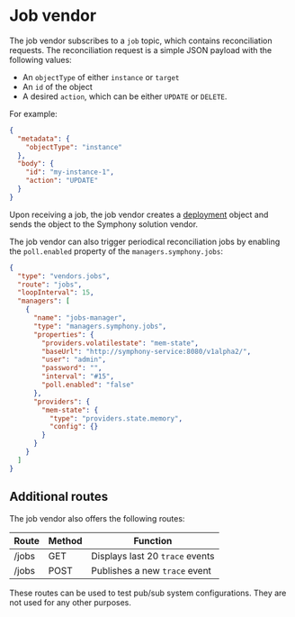 # Job vendor

The job vendor subscribes to a `job` topic, which contains reconciliation requests. The reconciliation request is a simple JSON payload with the following values:

* An `objectType` of either `instance` or `target`
* An `id` of the object
* A desired `action`, which can be either `UPDATE` or `DELETE`.

For example:

```json
{
  "metadata": {
    "objectType": "instance"
  }, 
  "body": {
    "id": "my-instance-1",
    "action": "UPDATE"
  }
}
```

Upon receiving a job, the job vendor creates a [deployment](../concepts/unified-object-model/deployment.md) object and sends the object to the Symphony solution vendor.

The job vendor can also trigger periodical reconciliation jobs by enabling the `poll.enabled` property of the `managers.symphony.jobs`:

```json
{
  "type": "vendors.jobs",
  "route": "jobs",
  "loopInterval": 15,
  "managers": [
    {
      "name": "jobs-manager",
      "type": "managers.symphony.jobs",
      "properties": {
        "providers.volatilestate": "mem-state",
        "baseUrl": "http://symphony-service:8080/v1alpha2/",
        "user": "admin",
        "password": "",
        "interval": "#15",
        "poll.enabled": "false"               
      },
      "providers": {
        "mem-state": {
          "type": "providers.state.memory",
          "config": {}
        }
      }
    }
  ]
}
```

## Additional routes

The job vendor also offers the following routes:

| Route | Method | Function |
|--------|--------|--------|
| /jobs | GET | Displays last 20 `trace` events |
| /jobs | POST | Publishes a new `trace` event |

These routes can be used to test pub/sub system configurations. They are not used for any other purposes.
